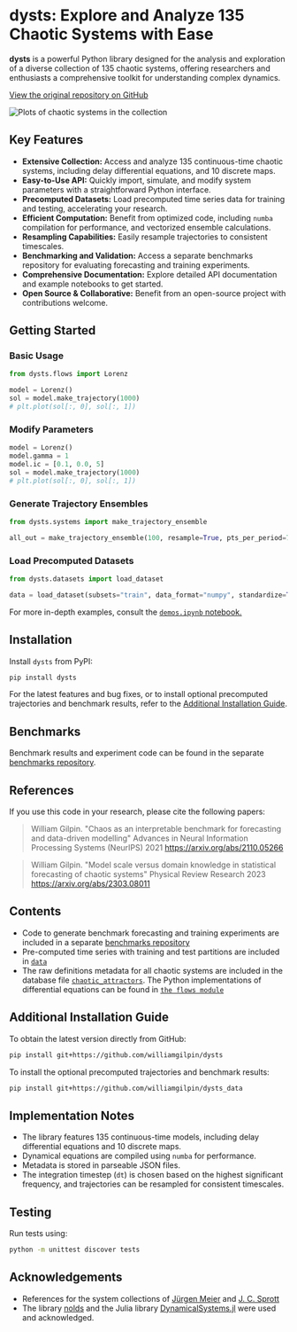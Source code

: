 # dysts: Explore and Analyze 135 Chaotic Systems with Ease

**dysts** is a powerful Python library designed for the analysis and exploration of a diverse collection of 135 chaotic systems, offering researchers and enthusiasts a comprehensive toolkit for understanding complex dynamics.

[View the original repository on GitHub](https://github.com/GilpinLab/dysts)

![Plots of chaotic systems in the collection](dysts/data/logo.png)

## Key Features

*   **Extensive Collection:** Access and analyze 135 continuous-time chaotic systems, including delay differential equations, and 10 discrete maps.
*   **Easy-to-Use API:** Quickly import, simulate, and modify system parameters with a straightforward Python interface.
*   **Precomputed Datasets:** Load precomputed time series data for training and testing, accelerating your research.
*   **Efficient Computation:** Benefit from optimized code, including `numba` compilation for performance, and vectorized ensemble calculations.
*   **Resampling Capabilities:** Easily resample trajectories to consistent timescales.
*   **Benchmarking and Validation:** Access a separate benchmarks repository for evaluating forecasting and training experiments.
*   **Comprehensive Documentation:** Explore detailed API documentation and example notebooks to get started.
*   **Open Source & Collaborative:** Benefit from an open-source project with contributions welcome.

## Getting Started

### Basic Usage

```python
from dysts.flows import Lorenz

model = Lorenz()
sol = model.make_trajectory(1000)
# plt.plot(sol[:, 0], sol[:, 1])
```

### Modify Parameters

```python
model = Lorenz()
model.gamma = 1
model.ic = [0.1, 0.0, 5]
sol = model.make_trajectory(1000)
# plt.plot(sol[:, 0], sol[:, 1])
```

### Generate Trajectory Ensembles

```python
from dysts.systems import make_trajectory_ensemble

all_out = make_trajectory_ensemble(100, resample=True, pts_per_period=75)
```

### Load Precomputed Datasets

```python
from dysts.datasets import load_dataset

data = load_dataset(subsets="train", data_format="numpy", standardize=True)
```

For more in-depth examples, consult the [`demos.ipynb` notebook.](demos.ipynb)

## Installation

Install `dysts` from PyPI:

```bash
pip install dysts
```

For the latest features and bug fixes, or to install optional precomputed trajectories and benchmark results, refer to the [Additional Installation Guide](#additional-installation-guide).

## Benchmarks

Benchmark results and experiment code can be found in the separate [benchmarks repository](https://github.com/williamgilpin/dysts_data/tree/main/dysts_data/benchmarks).

## References

If you use this code in your research, please cite the following papers:

> William Gilpin. "Chaos as an interpretable benchmark for forecasting and data-driven modelling" Advances in Neural Information Processing Systems (NeurIPS) 2021 https://arxiv.org/abs/2110.05266

> William Gilpin. "Model scale versus domain knowledge in statistical forecasting of chaotic systems" Physical Review Research 2023 https://arxiv.org/abs/2303.08011

## Contents

*   Code to generate benchmark forecasting and training experiments are included in  a separate [benchmarks repository](https://github.com/williamgilpin/dysts_data/tree/main/dysts_data/benchmarks)
*   Pre-computed time series with training and test partitions are included in [`data`](dysts/data/)
*   The raw definitions metadata for all chaotic systems are included in the database file [`chaotic_attractors`](dysts/data/chaotic_attractors.json). The Python implementations of differential equations can be found in [`the flows module`](dysts/flows.py)

## Additional Installation Guide

To obtain the latest version directly from GitHub:

```bash
pip install git+https://github.com/williamgilpin/dysts
```

To install the optional precomputed trajectories and benchmark results:

```bash
pip install git+https://github.com/williamgilpin/dysts_data
```

## Implementation Notes

*   The library features 135 continuous-time models, including delay differential equations and 10 discrete maps.
*   Dynamical equations are compiled using `numba` for performance.
*   Metadata is stored in parseable JSON files.
*   The integration timestep (`dt`) is chosen based on the highest significant frequency, and trajectories can be resampled for consistent timescales.

## Testing

Run tests using:

```bash
python -m unittest discover tests
```

## Acknowledgements

*   References for the system collections of [Jürgen Meier](http://www.3d-meier.de/tut19/Seite1.html) and [J. C. Sprott](http://sprott.physics.wisc.edu/sprott.htm)
*   The library [nolds](https://github.com/CSchoel/nolds) and the Julia library [DynamicalSystems.jl](https://github.com/JuliaDynamics/DynamicalSystems.jl/) were used and acknowledged.
